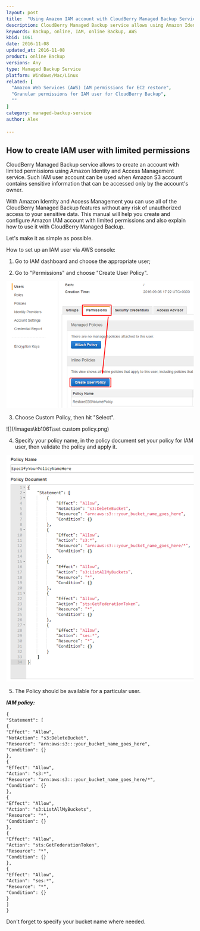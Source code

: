 ```yaml
---
layout: post
title:  "Using Amazon IAM account with CloudBerry Managed Backup Service"
description: CloudBerry Managed Backup service allows using Amazon Identity and Access Management service to create an account with limited permissions.
keywords: Backup, online, IAM, online Backup, AWS
kbid: 1061
date: 2016-11-08
updated_at: 2016-11-08
product: online Backup
versions: Any
type: Managed Backup Service
platform: Windows/Mac/Linux
related: [
  "Amazon Web Services (AWS) IAM permissions for EC2 restore",
  "Granular permissions for IAM user for CloudBerry Backup",
  ""
]
category: managed-backup-service
author: Alex

---
```


## How to create IAM user with limited permissions
CloudBerry Managed Backup service allows to create an account with limited permissions using Amazon Identity and Access Management service. Such IAM user account can be used when Amazon S3 account contains sensitive information that can be accessed only by the account's owner.

With Amazon Identity and Access Management you can use all of the CloudBerry Managed Backup features without any risk of unauthorized access to your sensitive data. This manual will help you create and configure Amazon IAM account with limited permissions and also explain how to use it with CloudBerry Managed Backup.

Let's make it as simple as possible.

How to set up an IAM user via AWS console:

1) Go to IAM dashboard and choose the appropriate user;

2) Go to "Permissions" and choose "Create User Policy".

![](/images\kb1061\CreatePolicy.png)

3) Choose Custom Policy, then hit "Select".

![](/images\kb1061\set custom policy.png)

4) Specify your policy name, in the policy document set your policy for IAM user, then validate the policy and apply it.

![](/images\kb1061\policy.png)

5) The Policy should be available for a particular user.

_**IAM policy:**_

```
{
"Statement": [
{
"Effect": "Allow",
"NotAction": "s3:DeleteBucket",
"Resource": "arn:aws:s3:::your_bucket_name_goes_here",
"Condition": {}
},
{
"Effect": "Allow",
"Action": "s3:*",
"Resource": "arn:aws:s3:::your_bucket_name_goes_here/*",
"Condition": {}
},
{
"Effect": "Allow",
"Action": "s3:ListAllMyBuckets",
"Resource": "*",
"Condition": {}
},
{
"Effect": "Allow",
"Action": "sts:GetFederationToken",
"Resource": "*",
"Condition": {}
},
{
"Effect": "Allow",
"Action": "ses:*",
"Resource": "*",
"Condition": {}
}
]
}
```

Don't forget to specify your bucket name where needed.
